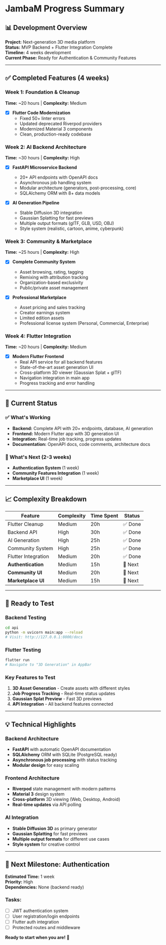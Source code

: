# JambaM Progress Summary

## 📊 Development Overview
**Project:** Next-generation 3D media platform  
**Status:** MVP Backend + Flutter Integration Complete  
**Timeline:** 4 weeks development  
**Current Phase:** Ready for Authentication & Community Features

---

## ✅ Completed Features (4 weeks)

### Week 1: Foundation & Cleanup
**Time:** ~20 hours | **Complexity:** Medium  
- [x] **Flutter Code Modernization**
  - Fixed 50+ linter errors
  - Updated deprecated Riverpod providers
  - Modernized Material 3 components
  - Clean, production-ready codebase

### Week 2: AI Backend Architecture  
**Time:** ~30 hours | **Complexity:** High  
- [x] **FastAPI Microservice Backend**
  - 20+ API endpoints with OpenAPI docs
  - Asynchronous job handling system
  - Modular architecture (generators, post-processing, core)
  - SQLAlchemy ORM with 8+ data models

- [x] **AI Generation Pipeline**
  - Stable Diffusion 3D integration
  - Gaussian Splatting for fast previews
  - Multiple output formats (glTF, GLB, USD, OBJ)
  - Style system (realistic, cartoon, anime, cyberpunk)

### Week 3: Community & Marketplace
**Time:** ~25 hours | **Complexity:** High  
- [x] **Complete Community System**
  - Asset browsing, rating, tagging
  - Remixing with attribution tracking
  - Organization-based exclusivity
  - Public/private asset management

- [x] **Professional Marketplace**
  - Asset pricing and sales tracking
  - Creator earnings system
  - Limited edition assets
  - Professional license system (Personal, Commercial, Enterprise)

### Week 4: Flutter Integration
**Time:** ~20 hours | **Complexity:** Medium  
- [x] **Modern Flutter Frontend**
  - Real API service for all backend features
  - State-of-the-art asset generation UI
  - Cross-platform 3D viewer (Gaussian Splat + glTF)
  - Navigation integration in main app
  - Progress tracking and error handling

---

## 🎯 Current Status

### ✅ What's Working
- **Backend:** Complete API with 20+ endpoints, database, AI generation
- **Frontend:** Modern Flutter app with 3D generation UI
- **Integration:** Real-time job tracking, progress updates
- **Documentation:** OpenAPI docs, code comments, architecture docs

### 🔄 What's Next (2-3 weeks)
- **Authentication System** (1 week)
- **Community Features Integration** (1 week)  
- **Marketplace UI** (1 week)

---

## 📈 Complexity Breakdown

| Feature | Complexity | Time Spent | Status |
|---------|------------|------------|---------|
| Flutter Cleanup | Medium | 20h | ✅ Done |
| Backend API | High | 30h | ✅ Done |
| AI Generation | High | 25h | ✅ Done |
| Community System | High | 25h | ✅ Done |
| Flutter Integration | Medium | 20h | ✅ Done |
| **Authentication** | Medium | 15h | 🔄 Next |
| **Community UI** | Medium | 20h | 🔄 Next |
| **Marketplace UI** | Medium | 15h | 🔄 Next |

---

## 🚀 Ready to Test

### Backend Testing
```bash
cd api
python -m uvicorn main:app --reload
# Visit: http://127.0.0.1:8000/docs
```

### Flutter Testing
```bash
flutter run
# Navigate to "3D Generation" in AppBar
```

### Key Features to Test
1. **3D Asset Generation** - Create assets with different styles
2. **Job Progress Tracking** - Real-time status updates
3. **Gaussian Splat Preview** - Fast 3D previews
4. **API Integration** - All backend features connected

---

## 💡 Technical Highlights

### Backend Architecture
- **FastAPI** with automatic OpenAPI documentation
- **SQLAlchemy** ORM with SQLite (PostgreSQL ready)
- **Asynchronous job processing** with status tracking
- **Modular design** for easy scaling

### Frontend Architecture  
- **Riverpod** state management with modern patterns
- **Material 3** design system
- **Cross-platform** 3D viewing (Web, Desktop, Android)
- **Real-time updates** via API polling

### AI Integration
- **Stable Diffusion 3D** as primary generator
- **Gaussian Splatting** for fast previews
- **Multiple output formats** for different use cases
- **Style system** for creative control

---

## 🎯 Next Milestone: Authentication

**Estimated Time:** 1 week  
**Priority:** High  
**Dependencies:** None (backend ready)

### Tasks:
- [ ] JWT authentication system
- [ ] User registration/login endpoints  
- [ ] Flutter auth integration
- [ ] Protected routes and middleware

**Ready to start when you are!** 🚀 
